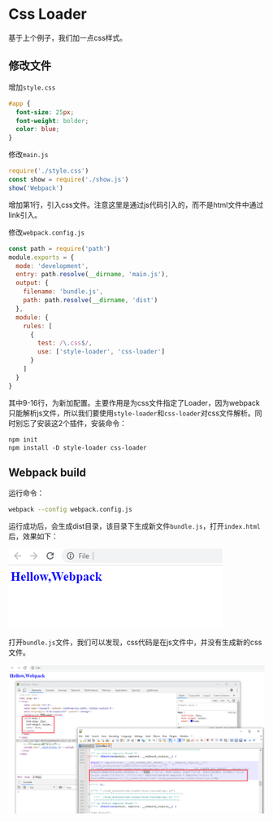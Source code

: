 # Css Loader

基于上个例子，我们加一点css样式。

## 修改文件

增加`style.css`

```css
#app {
  font-size: 25px;
  font-weight: bolder;
  color: blue;
}
```

修改`main.js`

```javascript
require('./style.css')
const show = require('./show.js')
show('Webpack')
```

增加第1行，引入css文件。注意这里是通过js代码引入的，而不是html文件中通过link引入。

修改`webpack.config.js`

```javascript
const path = require('path')
module.exports = {
  mode: 'development',
  entry: path.resolve(__dirname, 'main.js'),
  output: {
    filename: 'bundle.js',
    path: path.resolve(__dirname, 'dist')
  },
  module: {
    rules: [
      {
        test: /\.css$/,
        use: ['style-loader', 'css-loader']
      }
    ]
  }
}
```

其中9-16行，为新加配置。主要作用是为css文件指定了Loader，因为webpack只能解析js文件，所以我们要使用`style-loader`和`css-loader`对css文件解析。同时别忘了安装这2个插件，安装命令：

```
npm init
npm install -D style-loader css-loader
```

## Webpack build

运行命令：

```bash
webpack --config webpack.config.js
```

运行成功后，会生成dist目录，该目录下生成新文件`bundle.js`，打开`index.html`后，效果如下：

![image-20210220143503910](https://raw.githubusercontent.com/David-Shi-1989/img-bed/master/image-20210220143503910.png)

打开`bundle.js`文件，我们可以发现，css代码是在js文件中，并没有生成新的css文件。

![image-20210220143201709](https://raw.githubusercontent.com/David-Shi-1989/img-bed/master/image-20210220143201709.png)